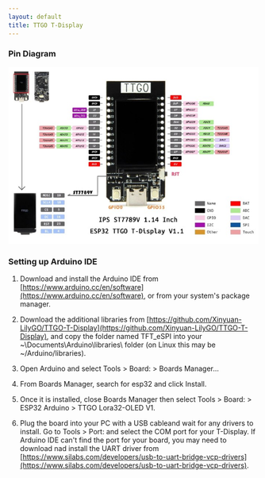 ```yaml
---
layout: default
title: TTGO T-Display
---
```


### Pin Diagram

[![T-Display Pinout](t-display-pinout-small.jpg)](t-display-pinout.jpg)

### Setting up Arduino IDE

1. Download and install the Arduino IDE from [https://www.arduino.cc/en/software](https://www.arduino.cc/en/software), or from your system's package manager.

2. Download the additional libraries from [https://github.com/Xinyuan-LilyGO/TTGO-T-Display](https://github.com/Xinyuan-LilyGO/TTGO-T-Display), and copy the folder named TFT_eSPI into your ~\Documents\Arduino\libraries\ folder (on Linux this may be ~/Arduino/libraries).

3. Open Arduino and select Tools > Board: > Boards Manager...

4. From Boards Manager, search for esp32 and click Install.

5. Once it is installed, close Boards Manager then select Tools > Board: > ESP32
   Arduino > TTGO Lora32-OLED V1.

6. Plug the board into your PC with a USB cableand wait for any drivers to
   install. Go to Tools > Port: and select the COM port for your T-Display. If
   Arduino IDE can't find the port for your board, you may need to download nad
   install the UART driver from [https://www.silabs.com/developers/usb-to-uart-bridge-vcp-drivers](https://www.silabs.com/developers/usb-to-uart-bridge-vcp-drivers).
